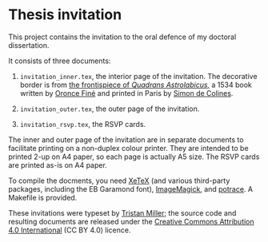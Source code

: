# Thesis invitation #

This project contains the invitation to the oral defence of my
doctoral dissertation.

It consists of three documents:

1. `invitation_inner.tex`, the interior page of the invitation.  The
decorative border is from [the frontispiece of _Quadrans
Astrolabicus,_](http://www.fromoldbooks.org/Butsch-RenaissanceOrnament-VolII/pages/006-celtic-knotwork-border/)
a 1534 book written by [Oronce
Finé](https://en.wikipedia.org/wiki/Oronce_Fin%C3%A9) and printed in
Paris by [Simon de
Colines](https://en.wikipedia.org/wiki/Simon_de_Colines).

2. `invitation_outer.tex`, the outer page of the invitation.

3. `invitation_rsvp.tex`, the RSVP cards.

The inner and outer page of the invitation are in separate documents
to facilitate printing on a non-duplex colour printer.  They are
intended to be printed 2-up on A4 paper, so each page is actually A5
size.  The RSVP cards are printed as-is on A4 paper.

To compile the docments, you need
[XeTeX](http://xetex.sourceforge.net/) (and various third-party
packages, including the EB Garamond font),
[ImageMagick](http://www.imagemagick.org/), and
[potrace](http://potrace.sourceforge.net/).  A Makefile is provided.

These invitations were typeset by [Tristan
Miller](http://www.nothingisreal.com/); the source code and resulting
documents are released under the [Creative Commons Attribution 4.0
International](https://creativecommons.org/licenses/by/4.0/) (CC BY
4.0) licence.
